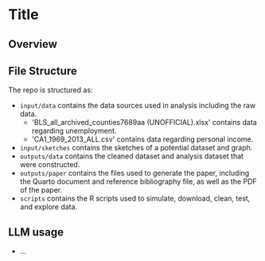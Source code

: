 # Title

## Overview

## File Structure

The repo is structured as:

-   `input/data` contains the data sources used in analysis including the raw data.
     - 'BLS_all_archived_counties7689aa (UNOFFICIAL).xlsx' contains data regarding unemployment.
     - 'CA1_1969_2013_ALL.csv' contains data regarding personal income.
-   `input/sketches` contains the sketches of a potential dataset and graph.
-   `outputs/data` contains the cleaned dataset and analysis dataset that were constructed.
-   `outputs/paper` contains the files used to generate the paper, including the Quarto document and reference bibliography file, as well as the PDF of the paper.
-   `scripts` contains the R scripts used to simulate, download, clean, test, and explore data.

## LLM usage

-   ...
